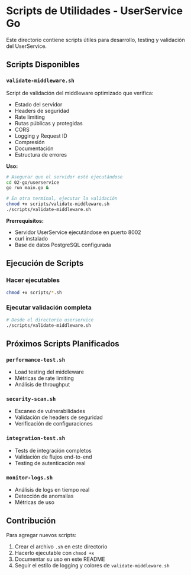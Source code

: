 # Scripts de Utilidades - UserService Go

Este directorio contiene scripts útiles para desarrollo, testing y validación del UserService.

## Scripts Disponibles

### `validate-middleware.sh`
Script de validación del middleware optimizado que verifica:
- Estado del servidor
- Headers de seguridad
- Rate limiting
- Rutas públicas y protegidas
- CORS
- Logging y Request ID
- Compresión
- Documentación
- Estructura de errores

**Uso:**
```bash
# Asegurar que el servidor esté ejecutándose
cd 02-go/userservice
go run main.go &

# En otra terminal, ejecutar la validación
chmod +x scripts/validate-middleware.sh
./scripts/validate-middleware.sh
```

**Prerrequisitos:**
- Servidor UserService ejecutándose en puerto 8002
- curl instalado
- Base de datos PostgreSQL configurada

## Ejecución de Scripts

### Hacer ejecutables
```bash
chmod +x scripts/*.sh
```

### Ejecutar validación completa
```bash
# Desde el directorio userservice
./scripts/validate-middleware.sh
```

## Próximos Scripts Planificados

### `performance-test.sh`
- Load testing del middleware
- Métricas de rate limiting
- Análisis de throughput

### `security-scan.sh`
- Escaneo de vulnerabilidades
- Validación de headers de seguridad
- Verificación de configuraciones

### `integration-test.sh`
- Tests de integración completos
- Validación de flujos end-to-end
- Testing de autenticación real

### `monitor-logs.sh`
- Análisis de logs en tiempo real
- Detección de anomalías
- Métricas de uso

## Contribución

Para agregar nuevos scripts:
1. Crear el archivo `.sh` en este directorio
2. Hacerlo ejecutable con `chmod +x`
3. Documentar su uso en este README
4. Seguir el estilo de logging y colores de `validate-middleware.sh`
